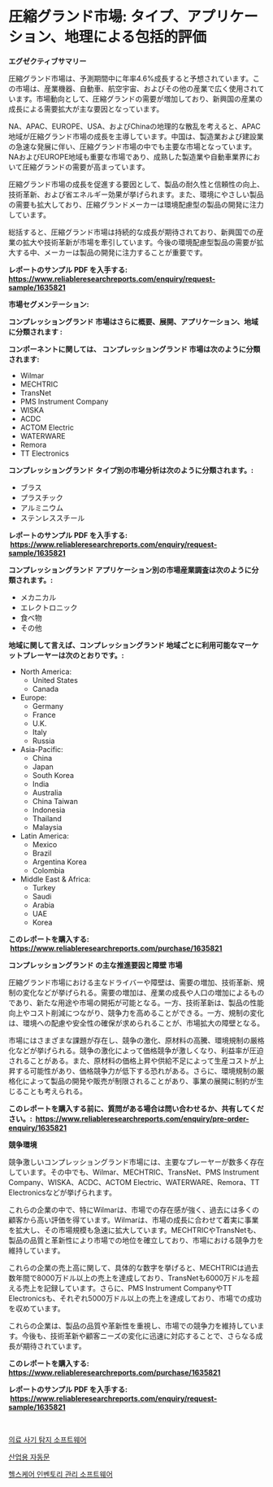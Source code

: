 <p><h1>圧縮グランド市場: タイプ、アプリケーション、地理による包括的評価</h1></p><p><strong>エグゼクティブサマリー</strong></p>
<p><p>圧縮グランド市場は、予測期間中に年率4.6%成長すると予想されています。この市場は、産業機器、自動車、航空宇宙、およびその他の産業で広く使用されています。市場動向として、圧縮グランドの需要が増加しており、新興国の産業の成長による需要拡大が主な要因となっています。</p><p>NA、APAC、EUROPE、USA、およびChinaの地理的な散乱を考えると、APAC地域が圧縮グランド市場の成長を主導しています。中国は、製造業および建設業の急速な発展に伴い、圧縮グランド市場の中でも主要な市場となっています。NAおよびEUROPE地域も重要な市場であり、成熟した製造業や自動車業界において圧縮グランドの需要が高まっています。</p><p>圧縮グランド市場の成長を促進する要因として、製品の耐久性と信頼性の向上、技術革新、および省エネルギー効果が挙げられます。また、環境にやさしい製品の需要も拡大しており、圧縮グランドメーカーは環境配慮型の製品の開発に注力しています。</p><p>総括すると、圧縮グランド市場は持続的な成長が期待されており、新興国での産業の拡大や技術革新が市場を牽引しています。今後の環境配慮型製品の需要が拡大する中、メーカーは製品の開発に注力することが重要です。</p></p>
<p><strong>レポートのサンプル PDF を入手する: <a href="https://www.reliableresearchreports.com/enquiry/request-sample/1635821">https://www.reliableresearchreports.com/enquiry/request-sample/1635821</a></strong></p>
<p><strong>市場セグメンテーション:</strong></p>
<p><strong> コンプレッショングランド 市場はさらに概要、展開、アプリケーション、地域に分類されます :</strong></p>
<p><strong>コンポーネントに関しては、 コンプレッショングランド 市場は次のように分類されます: &nbsp;</strong></p>
<p><ul><li>Wilmar</li><li>MECHTRIC</li><li>TransNet</li><li>PMS Instrument Company</li><li>WISKA</li><li>ACDC</li><li>ACTOM Electric</li><li>WATERWARE</li><li>Remora</li><li>TT Electronics</li></ul></p>
<p><strong> コンプレッショングランド タイプ別の市場分析は次のように分類されます。:</strong></p>
<p><ul><li>ブラス</li><li>プラスチック</li><li>アルミニウム</li><li>ステンレススチール</li></ul></p>
<p><strong>レポートのサンプル PDF を入手する: &nbsp;<a href="https://www.reliableresearchreports.com/enquiry/request-sample/1635821">https://www.reliableresearchreports.com/enquiry/request-sample/1635821</a></strong></p>
<p><strong> コンプレッショングランド アプリケーション別の市場産業調査は次のように分類されます。:</strong></p>
<p><ul><li>メカニカル</li><li>エレクトロニック</li><li>食べ物</li><li>その他</li></ul></p>
<p><strong>地域に関して言えば、コンプレッショングランド 地域ごとに利用可能なマーケットプレーヤーは次のとおりです。:</strong></p>
<p><ul>
    <li>
        North America:
        <ul>
            <li>United States</li>
            <li>Canada</li>
        </ul>
    </li>
    <li>
        Europe:
        <ul>
            <li>Germany</li>
            <li>France</li>
            <li>U.K.</li>
            <li>Italy</li>
            <li>Russia</li>
        </ul>
    </li>
    <li>
        Asia-Pacific:
        <ul>
            <li>China</li>
            <li>Japan</li>
            <li>South Korea</li>
            <li>India</li>
            <li>Australia</li>
            <li>China Taiwan</li>
            <li>Indonesia</li>
            <li>Thailand</li>
            <li>Malaysia</li>
        </ul>
    </li>
    <li>
        Latin America:
        <ul>
            <li>Mexico</li>
            <li>Brazil</li>
            <li>Argentina Korea</li>
            <li>Colombia</li>
        </ul>
    </li>
    <li>
        Middle East & Africa:
        <ul>
            <li>Turkey</li>
            <li>Saudi</li>
            <li>Arabia</li>
            <li>UAE</li>
            <li>Korea</li>
        </ul>
    </li>
    </ul></p>
<p><strong>このレポートを購入する: &nbsp;<a href="https://www.reliableresearchreports.com/purchase/1635821">https://www.reliableresearchreports.com/purchase/1635821</a></strong></p>
<p><strong>コンプレッショングランド の主な推進要因と障壁 市場</strong></p>
<p><p>圧縮グランド市場における主なドライバーや障壁は、需要の増加、技術革新、規制の変化などが挙げられる。需要の増加は、産業の成長や人口の増加によるものであり、新たな用途や市場の開拓が可能となる。一方、技術革新は、製品の性能向上やコスト削減につながり、競争力を高めることができる。一方、規制の変化は、環境への配慮や安全性の確保が求められることが、市場拡大の障壁となる。</p><p>市場にはさまざまな課題が存在し、競争の激化、原材料の高騰、環境規制の厳格化などが挙げられる。競争の激化によって価格競争が激しくなり、利益率が圧迫されることがある。また、原材料の価格上昇や供給不足によって生産コストが上昇する可能性があり、価格競争力が低下する恐れがある。さらに、環境規制の厳格化によって製品の開発や販売が制限されることがあり、事業の展開に制約が生じることも考えられる。</p></p>
<p><strong>このレポートを購入する前に、質問がある場合は問い合わせるか、共有してください。:&nbsp; <a href="https://www.reliableresearchreports.com/enquiry/pre-order-enquiry/1635821">https://www.reliableresearchreports.com/enquiry/pre-order-enquiry/1635821</a></strong></p>
<p><strong>競争環境</strong></p>
<p><p>競争激しいコンプレッショングランド市場には、主要なプレーヤーが数多く存在しています。その中でも、Wilmar、MECHTRIC、TransNet、PMS Instrument Company、WISKA、ACDC、ACTOM Electric、WATERWARE、Remora、TT Electronicsなどが挙げられます。</p><p>これらの企業の中で、特にWilmarは、市場での存在感が強く、過去には多くの顧客から高い評価を得ています。Wilmarは、市場の成長に合わせて着実に事業を拡大し、その市場規模も急速に拡大しています。MECHTRICやTransNetも、製品の品質と革新性により市場での地位を確立しており、市場における競争力を維持しています。</p><p>これらの企業の売上高に関して、具体的な数字を挙げると、MECHTRICは過去数年間で8000万ドル以上の売上を達成しており、TransNetも6000万ドルを超える売上を記録しています。さらに、PMS Instrument CompanyやTT Electronicsも、それぞれ5000万ドル以上の売上を達成しており、市場での成功を収めています。</p><p>これらの企業は、製品の品質や革新性を重視し、市場での競争力を維持しています。今後も、技術革新や顧客ニーズの変化に迅速に対応することで、さらなる成長が期待されています。</p></p>
<p><strong>このレポートを購入する: &nbsp; <a href="https://www.reliableresearchreports.com/purchase/1635821">https://www.reliableresearchreports.com/purchase/1635821</a></strong></p>
<p><strong>レポートのサンプル PDF を入手する: &nbsp;<a href="https://www.reliableresearchreports.com/enquiry/request-sample/1635821">https://www.reliableresearchreports.com/enquiry/request-sample/1635821</a></strong><strong></strong></p>
<p>&nbsp;</p>
<p><p><a href="https://github.com/crfsywufhm81415/Market-Research-Report-List-1/blob/main/49578236539.md">의료 사기 탐지 소프트웨어</a></p><p><a href="https://github.com/vs10l4sfg5c/Market-Research-Report-List-1/blob/main/88480126540.md">산업용 자동문</a></p><p><a href="https://github.com/iansanftyord09878/Market-Research-Report-List-1/blob/main/37967366538.md">헬스케어 인벤토리 관리 소프트웨어</a></p></p>